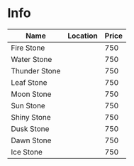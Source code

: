 Info
====

| Name | Location | Price |
| ---- | -------- | ----- |
| Fire Stone | | 750 |
| Water Stone | | 750 |
| Thunder Stone | | 750 |
| Leaf Stone | | 750 |
| Moon Stone | | 750 |
| Sun Stone | | 750 |
| Shiny Stone | | 750 |
| Dusk Stone | | 750 |
| Dawn Stone | | 750 |
| Ice Stone | | 750 |
